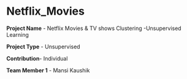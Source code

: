 # Netflix_Movies

**Project Name** - Netflix Movies & TV shows Clustering -Unsupervised Learning

**Project Type** - Unsupervised

**Contribution**- Individual

**Team Member 1** - Mansi Kaushik
